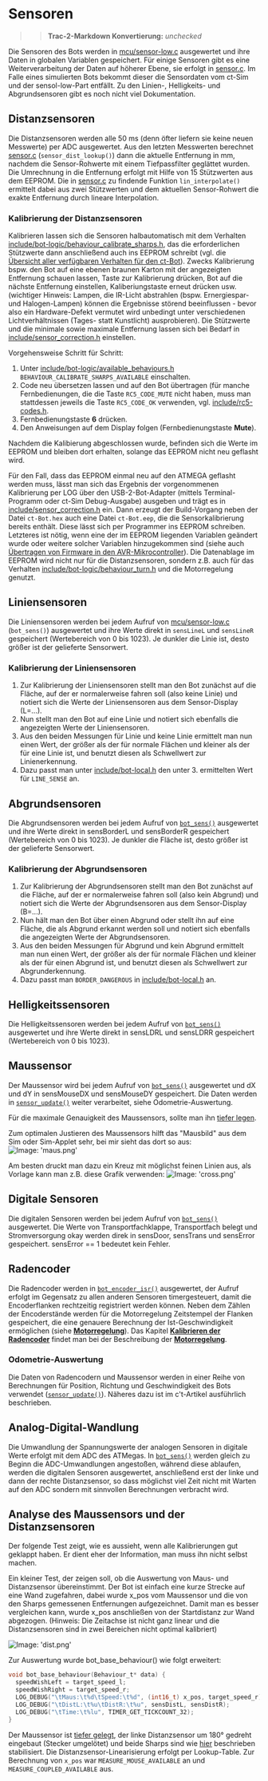 # Sensoren

>> **Trac-2-Markdown Konvertierung:** *unchecked*

Die Sensoren des Bots werden in [mcu/sensor-low.c](https://github.com/tsandmann/ct-bot/blob/master/mcu/sensor-low.c) ausgewertet und ihre Daten in globalen Variablen gespeichert. Für einige Sensoren gibt es eine Weiterverarbeitung der Daten auf höherer Ebene, sie erfolgt in [sensor.c](https://github.com/tsandmann/ct-bot/blob/master/sensor.c). Im Falle eines simulierten Bots bekommt dieser die Sensordaten vom ct-Sim und der sensol-low-Part entfällt. Zu den Linien-, Helligkeits- und Abgrundsensoren gibt es noch nicht viel Dokumentation.

## Distanzsensoren

Die Distanzsensoren werden alle 50 ms (denn öfter liefern sie keine neuen Messwerte) per ADC ausgewertet. Aus den letzten Messwerten berechnet [sensor.c](https://github.com/tsandmann/ct-bot/blob/master/sensor.c#L165) (`sensor_dist_lookup()`) dann die aktuelle Entfernung in mm, nachdem die Sensor-Rohwerte mit einem Tiefpassfilter geglättet wurden. Die Umrechnung in die Entfernung erfolgt mit Hilfe von 15 Stützwerten aus dem EEPROM. Die in [sensor.c](https://github.com/tsandmann/ct-bot/blob/master/sensor.c#L149) zu findende Funktion `lin_interpolate()` ermittelt dabei aus zwei Stützwerten und dem aktuellen Sensor-Rohwert die exakte Entfernung durch lineare Interpolation.

### Kalibrierung der Distanzsensoren

Kalibrieren lassen sich die Sensoren halbautomatisch mit dem Verhalten [include/bot-logic/behaviour_calibrate_sharps.h](https://github.com/tsandmann/ct-bot/blob/master/include/bot-logic/behaviour_calibrate_sharps.h), das die erforderlichen Stützwerte dann anschließend auch ins EEPROM schreibt (vgl. die [Übersicht aller verfügbaren Verhalten für den ct-Bot](../Verhalten/Verhalten.md)). Zwecks Kalibrierung bspw. den Bot auf eine ebenen braunen Karton mit der angezeigten Entfernung schauen lassen, Taste zur Kalibrierung drücken, Bot auf die nächste Entfernung einstellen, Kaliberiungstaste erneut drücken usw. (wichtiger Hinweis: Lampen, die IR-Licht abstrahlen (bspw. Ernergiespar- und Halogen-Lampen) können die Ergebnisse störend beeinflussen - bevor also ein Hardware-Defekt vermutet wird unbedingt unter verschiedenen Lichtverhältnissen (Tages- statt Kunstlicht) ausprobieren).
Die Stützwerte und die minimale sowie maximale Entfernung lassen sich bei Bedarf in [include/sensor_correction.h](https://github.com/tsandmann/ct-bot/blob/master/include/sensor_correction.h) einstellen.

Vorgehensweise Schritt für Schritt:

1. Unter [include/bot-logic/available_behaviours.h](https://github.com/tsandmann/ct-bot/blob/master/include/bot-logic/available_behaviours.h) `BEHAVIOUR_CALIBRATE_SHARPS_AVAILABLE` einschalten.
2. Code neu übersetzen lassen und auf den Bot übertragen (für manche Fernbedienungen, die die Taste `RC5_CODE_MUTE` nicht haben, muss man stattdessen jeweils die Taste `RC5_CODE_OK` verwenden, vgl. [include/rc5-codes.h](https://github.com/tsandmann/ct-bot/blob/master/include/rc5-codes.h).
3. Fernbedienungstaste **6** drücken.
4. Den Anweisungen auf dem Display folgen (Fernbedienungstaste **Mute**).

Nachdem die Kalibierung abgeschlossen wurde, befinden sich die Werte im EEPROM und bleiben dort erhalten, solange das EEPROM nicht neu geflasht wird.

Für den Fall, dass das EEPROM einmal neu auf den ATMEGA geflasht werden muss, lässt man sich das Ergebnis der vorgenommenen Kalibrierung per LOG über den USB-2-Bot-Adapter (mittels Terminal-Programm oder ct-Sim Debug-Ausgabe) ausgeben und trägt es in [include/sensor_correction.h](https://github.com/tsandmann/ct-bot/blob/master/include/sensor_correction.h) ein. Dann erzeugt der Build-Vorgang neben der Datei `ct-Bot.hex` auch eine Datei `ct-Bot.eep`, die die Sensorkalibrierung bereits enthält. Diese lässt sich per Programmer ins EEPROM schreiben. Letzteres ist nötig, wenn eine der im EEPROM liegenden Variablen geändert wurde oder weitere solcher Variablen hinzugekommen sind (siehe auch [Übertragen von Firmware in den AVR-Mikrocontroller](../Flash/Flash.md)).
Die Datenablage im EEPROM wird nicht nur für die Distanzsensoren, sondern z.B. auch für das Verhalten [include/bot-logic/behaviour_turn.h](https://github.com/tsandmann/ct-bot/blob/master/include/bot-logic/behaviour_turn.h) und die Motorregelung genutzt.

## Liniensensoren

Die Liniensensoren werden bei jedem Aufruf von [mcu/sensor-low.c](https://github.com/tsandmann/ct-bot/blob/master/mcu/sensor-low.c#L198) (`bot_sens()`) ausgewertet und ihre Werte direkt in `sensLineL` und `sensLineR` gespeichert (Wertebereich von 0 bis 1023). Je dunkler die Linie ist, desto größer ist der gelieferte Sensorwert.

### Kalibrierung der Liniensensoren

1. Zur Kalibrierung der Liniensensoren stellt man den Bot zunächst auf die Fläche, auf der er normalerweise fahren soll (also keine Linie) und notiert sich die Werte der Liniensensoren aus dem Sensor-Display (L=...).
2. Nun stellt man den Bot auf eine Linie und notiert sich ebenfalls die angezeigten Werte der Liniensensoren.
3. Aus den beiden Messungen für Linie und keine Linie ermittelt man nun einen Wert, der größer als der für normale Flächen und kleiner als der für eine Linie ist, und benutzt diesen als Schwellwert zur Linienerkennung.
4. Dazu passt man unter [include/bot-local.h](https://github.com/tsandmann/ct-bot/blob/master/include/bot-local.h) den unter 3. ermittelten Wert für `LINE_SENSE` an.

## Abgrundsensoren

Die Abgrundsensoren werden bei jedem Aufruf von [`bot_sens()`](https://github.com/tsandmann/ct-bot/blob/master/mcu/sensor-low.c#L198) ausgewertet und ihre Werte direkt in sensBorderL und sensBorderR gespeichert (Wertebereich von 0 bis 1023). Je dunkler die Fläche ist, desto größer ist der gelieferte Sensorwert.

### Kalibrierung der Abgrundsensoren

1. Zur Kalibrierung der Abgrundsensoren stellt man den Bot zunächst auf die Fläche, auf der er normalerweise fahren soll (also kein Abgrund) und notiert sich die Werte der Abgrundsensoren aus dem Sensor-Display (B=...).
1. Nun hält man den Bot über einen Abgrund oder stellt ihn auf eine Fläche, die als Abgrund erkannt werden soll und notiert sich ebenfalls die angezeigten Werte der Abgrundsensoren.
1. Aus den beiden Messungen für Abgrund und kein Abgrund ermittelt man nun einen Wert, der größer als der für normale Flächen und kleiner als der für einen Abgrund ist, und benutzt diesen als Schwellwert zur Abgrunderkennung.
1. Dazu passt man `BORDER_DANGEROUS` in [include/bot-local.h](https://github.com/tsandmann/ct-bot/blob/master/include/bot-local.h) an.

## Helligkeitssensoren

Die Helligkeitssensoren werden bei jedem Aufruf von [`bot_sens()`](https://github.com/tsandmann/ct-bot/blob/master/mcu/sensor-low.c#L198) ausgewertet und ihre Werte direkt in sensLDRL und sensLDRR gespeichert (Wertebereich von 0 bis 1023).

## Maussensor

Der Maussensor wird bei jedem Aufruf von [`bot_sens()`](https://github.com/tsandmann/ct-bot/blob/master/mcu/sensor-low.c#L198) ausgewertet und dX und dY in sensMouseDX und sensMouseDY gespeichert.
Die Daten werden in [`sensor_update()`](https://github.com/tsandmann/ct-bot/blob/master/sensor.c) weiter verarbeitet, siehe Odometrie-Auswertung.

Für die maximale Genauigkeit des Maussensors, sollte man ihn [tiefer legen](../ct-Bot-Modifikationen/ct-Bot-Modifikationen.md).

Zum optimalen Justieren des Maussensors hilft das "Mausbild" aus dem Sim oder Sim-Applet sehr, bei mir sieht das dort so aus:
  ![Image: 'maus.png'](maus.png)

Am besten druckt man dazu ein Kreuz mit möglichst feinen Linien aus, als Vorlage kann man z.B. diese Grafik verwenden:
  ![Image: 'cross.png'](cross.png)

## Digitale Sensoren

Die digitalen Sensoren werden bei jedem Aufruf von [`bot_sens()`](https://github.com/tsandmann/ct-bot/blob/master/mcu/sensor-low.c#L198) ausgewertet. Die Werte von Transportfachklappe, Transportfach belegt und Stromversorgung okay werden direk in sensDoor, sensTrans und sensError gespeichert. sensError == 1 bedeutet kein Fehler.

## Radencoder

Die Radencoder werden in [`bot_encoder_isr()`](https://github.com/tsandmann/ct-bot/blob/master/mcu/sensor-low.c#L416) ausgewertet, der Aufruf erfolgt im Gegensatz zu allen anderen Sensoren timergesteuert, damit die Encoderflanken rechtzeitig registriert werden können. Neben dem Zählen der Encoderstände werden für die Motorregelung Zeitstempel der Flanken gespeichert, die eine genauere Berechnung der Ist-Geschwindigkeit ermöglichen (siehe **[Motorregelung](../ct-Bot-Software-Aktuatoren/ct-Bot-Software-Aktuatoren.md#MotorenMotorregelung)**). Das Kapitel **[Kalibrieren der Radencoder](../ct-Bot-Software-Aktuatoren/ct-Bot-Software-Aktuatoren.md#Kalibrieren-der-Radencoder)** findet man bei der Beschreibung der **[Motorregelung](../ct-Bot-Software-Aktuatoren/ct-Bot-Software-Aktuatoren.md#MotorenMotorregelung)**.

### Odometrie-Auswertung

Die Daten von Radencodern und Maussensor werden in einer Reihe von Berechnungen für Position, Richtung und Geschwindigkeit des Bots verwendet ([`sensor_update()`](https://github.com/tsandmann/ct-bot/blob/master/sensor.c)). Näheres dazu ist im c't-Artikel ausführlich beschrieben.

## Analog-Digital-Wandlung

Die Umwandlung der Spannungswerte der analogen Sensoren in digitale Werte erfolgt mit dem ADC des ATMegas. In [`bot_sens()`](https://github.com/tsandmann/ct-bot/blob/master/mcu/sensor-low.c#L198) werden gleich zu Beginn die ADC-Umwandlungen angestoßen, während diese ablaufen, werden die digitalen Sensoren ausgewertet, anschließend erst der linke und dann der rechte Distanzsensor, so dass möglichst viel Zeit nicht mit Warten auf den ADC sondern mit sinnvollen Berechnungen verbracht wird.

## Analyse des Maussensors und der Distanzsensoren

Der folgende Test zeigt, wie es aussieht, wenn alle Kalibrierungen gut geklappt haben. Er dient eher der Information, man muss ihn nicht selbst machen.

Ein kleiner Test, der zeigen soll, ob die Auswertung von Maus- und Distanzsensor übereinstimmt. Der Bot ist einfach eine kurze Strecke auf eine Wand zugefahren, dabei wurde x_pos vom Maussensor und die von den Sharps gemessenen Entfernungen aufgezeichnet. Damit man es besser vergleichen kann, wurde x_pos anschließen von der Startdistanz zur Wand abgezogen. (Hinweis: Die Zeitachse ist nicht ganz linear und die Distanzsensoren sind in zwei Bereichen nicht optimal kalibriert)

  ![Image: 'dist.png'](dist.png)

Zur Auswertung wurde bot_base_behaviour() wie folgt erweitert:

```C
void bot_base_behaviour(Behaviour_t* data) {
  speedWishLeft = target_speed_l;
  speedWishRight = target_speed_r;
  LOG_DEBUG("\tMaus:\t%d\tSpeed:\t%d", (int16_t) x_pos, target_speed_r);
  LOG_DEBUG("\tDistL:\t%u\tDistR:\t%u", sensDistL, sensDistR);
  LOG_DEBUG("\tTime:\t%lu", TIMER_GET_TICKCOUNT_32);
}
```

Der Maussensor ist [tiefer gelegt](../ct-Bot-Modifikationen/ct-Bot-Modifikationen.md), der linke Distanzsensor um 180° gedreht eingebaut (Stecker umgelötet) und beide Sharps sind wie [hier](../ct-Bot-Modifikationen/ct-Bot-Modifikationen.md) beschrieben stabilisiert. Die Distanzsensor-Linearisierung erfolgt per Lookup-Table. Zur Berechnung von `x_pos` war `MEASURE_MOUSE_AVAILABLE` an und `MEASURE_COUPLED_AVAILABLE` aus.
